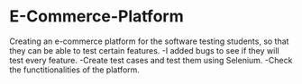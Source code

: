 # E-Commerce-Platform
Creating an e-commerce platform for the software testing students, so that they can be able to test certain features. 
-I added bugs to see if they will test every feature.
-Create test cases and test them using Selenium.
-Check the functitionalities of the platform.
